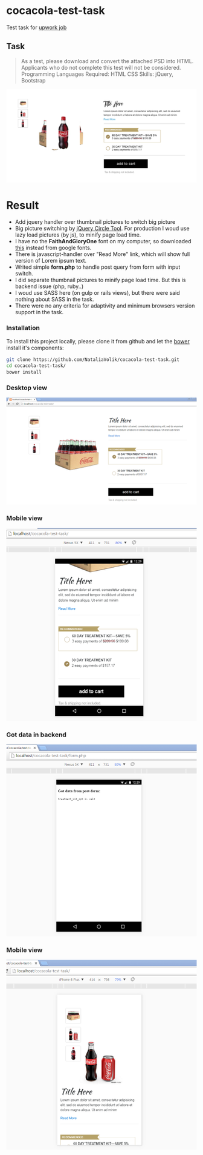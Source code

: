 # cocacola-test-task
Test task for [upwork job](https://www.upwork.com/jobs/Front-End-Developer-HTML-CSS-Bootstrap_~01f5a21c0ce0001f89?source=rss)

## Task
> As a test, please download and convert the attached PSD into HTML.
> Applicants who do not complete this test will not be considered.
> Programming Languages Required: HTML CSS
> Skills: jQuery, Bootstrap

![design preview](design.png)


# Result

* Add jquery handler over thumbnail pictures to switch big picture
* Big picture switching by [jQuery Circle Tool](https://github.com/malsup/cycle2.git). For production I woud use lazy load pictures (by js), to minify page load time.
* I have no the **FaithAndGloryOne** font on my computer, so downloaded [this](https://www.google.com/fonts/specimen/Kaushan+Script) instead from google fonts.
* There is javascript-handler over "Read More" link, which will show full version of Lorem ipsum text.
* Writed simple **form.php** to handle post query from form with input switch.
* I did separate thumbnail pictures to minify page load time. But this is backend issue (php, ruby..)
* I woud use SASS here (on gulp or rails views), but there were said nothing about SASS in the task.
* There were no any criteria for adaptivity and minimum browsers version support in the task.

### Installation
To install this project locally, please clone it from github and let the [bower](http://bower.io/) install it's components:
```bash
git clone https://github.com/NataliaVolik/cocacola-test-task.git
cd cocacola-test-task/
bower install
```

### Desktop view
![prev1](result-preview1.png)

### Mobile view
![prev2](result-preview2.png)

### Got data in backend
![prev3](result-preview3.png)

### Mobile view
![prev4](result-preview4.png)
